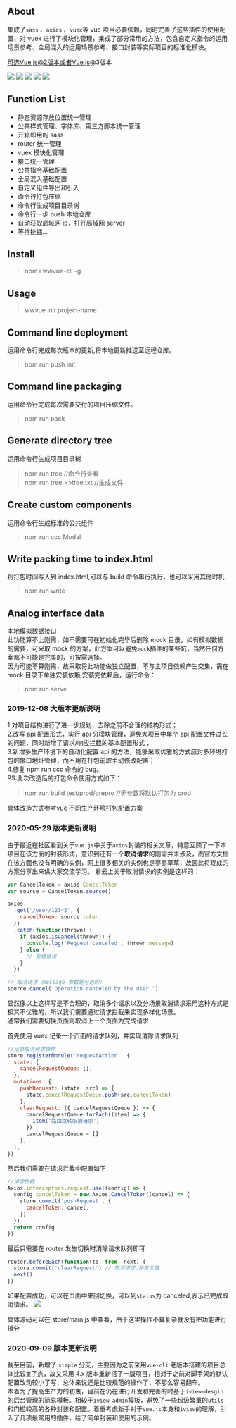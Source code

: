 ## About

集成了`sass` 、`axios` 、`vuex`等 vue 项目必要依赖，同时完善了这些插件的使用配置，对 vuex 进行了模块化管理，集成了部分常用的方法，包含自定义指令的运用场景参考、全局混入的运用场景参考、接口封装等实际项目的标准化模块。

可选Vue.js@2版本或者Vue.js@3版本

![](https://badgen.net/npm/dm/wwvue-cli)
![](https://badgen.net/npm/v/wwvue-cli)
![](https://badgen.net/npm/node/next)
![](https://badgen.net/github/commits/vannvan/wvue-cli)
![](https://badgen.net/github/last-commit/vannvan/wvue-cli)

## Function List

- 静态资源存放位置统一管理
- 公共样式管理、字体库、第三方脚本统一管理
- 开箱即用的 sass
- router 统一管理
- vuex 模块化管理
- 接口统一管理
- 公共指令基础配置
- 全局混入基础配置
- 自定义组件导出和引入
- 命令行打包压缩
- 命令行生成项目目录树
- 命令行一步 push 本地仓库
- 自动获取局域网 ip，打开局域网 server
- 等待挖掘...

## Install

> npm i wwvue-cli -g

## Usage

> wwvue init project-name

## Command line deployment

运用命令行完成每次版本的更新,将本地更新推送至远程仓库。

> npm run push init

## Command line packaging

运用命令行完成每次需要交付的项目压缩文件。

> npm run pack

## Generate directory tree

运用命令行生成项目目录树

> npm run tree //命令行查看  
> npm run tree >>tree.txt //生成文件

## Create custom components

运用命令行生成标准的公共组件

> npm run ccc Modal

## Write packing time to index.html

将打包时间写入到 index.html,可以与 build 命令串行执行，也可以采用其他时机

> npm run write

## Analog interface data

本地模拟数据接口  
此功能算不上刚需，如不需要可在初始化完毕后删除 mock 目录，如有模拟数据的需要，可采取 mock 的方案，此方案可以避免`mock`插件的某些坑，当然任何方案都不可能是完美的，可按需选择。  
因为可能不算刚需，故采取将此功能做独立配置，不与主项目依赖产生交集，需在 mock 目录下单独安装依赖,安装完依赖后，运行命令：

> npm run serve

### 2019-12-08 大版本更新说明

1.对项目结构进行了进一步规划，去除之前不合理的结构形式；  
2.改写 api 配置形式，实行 api 分模块管理，避免大项目中单个 api 配置文件过长的问题，同时新增了请求/响应拦截的基本配置形式；  
3.新增多生产环境下的自动化配置 api 的方法，能够采取优雅的方式应对多环境打包的接口地址管理，而不用在打包前取手动修改配置；  
4.修复 npm run ccc 命令的 bug。  
PS:此次改造后的打包命令使用方式如下：

> npm run build test/prod/prepro //无参数将默认打包为 prod

具体改造方式参考[vue 不同生产环境打包配置方案](https://github.com/vannvan/archives/blob/master/VUE/vue%E4%B8%8D%E5%90%8C%E7%94%9F%E4%BA%A7%E7%8E%AF%E5%A2%83%E6%89%93%E5%8C%85%E9%85%8D%E7%BD%AE%E6%96%B9%E6%A1%88.md)

### 2020-05-29 版本更新说明

由于最近在社区看到关于`vue.js`中关于`axios`封装的相关文章，特意回顾了一下本项目在该方面的封装形式，意识到还有一个**取消请求**的刚需并未涉及，而官方文档在该方面也没有明确的实例，网上很多相关的实例也是寥寥草草，故因此将现成的方案分享出来供大家交流学习。
看云上关于取消请求的实例是这样的：

```js
var CancelToken = axios.CancelToken
var source = CancelToken.source()

axios
  .get('/user/12345', {
    cancelToken: source.token,
  })
  .catch(function(thrown) {
    if (axios.isCancel(thrown)) {
      console.log('Request canceled', thrown.message)
    } else {
      // 处理错误
    }
  })

// 取消请求（message 参数是可选的）
source.cancel('Operation canceled by the user.')
```

显然像以上这样写是不合理的，取消多个请求以及分场景取消请求采用这种方式是极其不优雅的，所以我们需要通过请求拦截来实现多样化场景。  
通常我们需要切换页面则取消上一个页面为完成请求

首先使用 vuex 记录一个页面的请求队列，并实现清除请求队列

```js
//记录取消请求操作
store.registerModule('requestAction', {
  state: {
    cancelRequestQueue: [],
  },
  mutations: {
    pushRequest: (state, src) => {
      state.cancelRequestQueue.push(src.cancelToken)
    },
    clearRequest: ({ cancelRequestQueue }) => {
      cancelRequestQueue.forEach((item) => {
        item('路由跳转取消请求')
      })
      cancelRequestQueue = []
    },
  },
})
```

然后我们需要在请求拦截中配置如下

```js
//请求拦截
Axios.interceptors.request.use((config) => {
  config.cancelToken = new Axios.CancelToken((cancel) => {
    store.commit('pushRequest', {
      cancelToken: cancel,
    })
  })
  return config
})
```

最后只需要在 router 发生切换时清除请求队列即可

```js
router.beforeEach(function(to, from, next) {
  store.commit('clearRequest') // 取消请求,非常关键
  next()
})
```

如果配置成功，可以在页面中来回切换，可以到`status`为 canceled,表示已完成取消请求。
![](https://ae01.alicdn.com/kf/He96a8e92b8e14094be790b923b7b4692Q.png)

具体源码可以在 store/main.js 中查看，由于这里操作不算复杂就没有把功能进行拆分

### 2020-09-09 版本更新说明

截至目前，新增了 `simple` 分支，主要因为之前采用`vue-cli` 老版本搭建的项目总体比较`重`了点，故又采用 4.x 版本重新搭了一版项目，相对于之前对脚手架的默认配置改动较小了写，总体来说还是比较规范的操作了，不那么容易翻车。  
本着为了提高生产力的初衷，目前在仍在进行开发和完善的时基于`iview-desgin`的后台管理的简易模板。相较于`iview-admin`模板，避免了一些超级繁重的`utils`和门槛较高的各种封装和配置。着重考虑新手对于`Vue.js`本身和`iview`的理解，引入了几项最常用的插件，给了简单封装和使用的示例。
